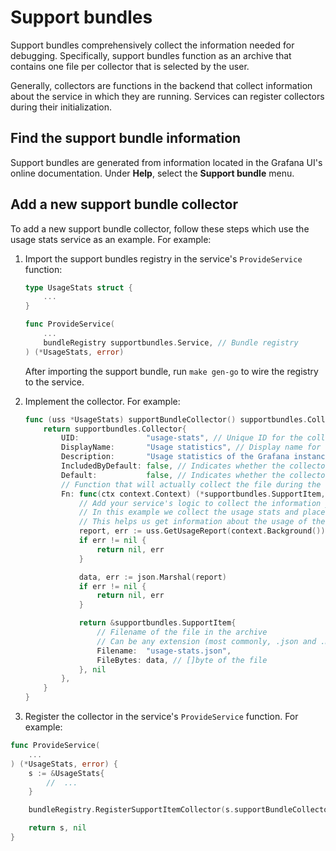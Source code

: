 # Support bundles

Support bundles comprehensively collect the information needed for debugging. Specifically, support bundles function as an archive that contains one file per collector that is selected by the user.

Generally, collectors are functions in the backend that collect information about the service in which they are running. Services can register collectors during their initialization.

## Find the support bundle information

Support bundles are generated from information located in the Grafana UI's online documentation. Under **Help**, select the **Support bundle** menu.

## Add a new support bundle collector

To add a new support bundle collector, follow these steps which use the usage stats service as an example. For example:

1. Import the support bundles registry in the service's `ProvideService` function:

	```go
	type UsageStats struct {
		...
	}

	func ProvideService(
		...
		bundleRegistry supportbundles.Service, // Bundle registry
	) (*UsageStats, error)
	```

	After importing the support bundle, run `make gen-go` to wire the registry to the service.

1. Implement the collector. For example:

	```go
	func (uss *UsageStats) supportBundleCollector() supportbundles.Collector {
		return supportbundles.Collector{
			UID:               "usage-stats", // Unique ID for the collector
			DisplayName:       "Usage statistics", // Display name for the collector in the UI
			Description:       "Usage statistics of the Grafana instance", // Description for the collector in the UI
			IncludedByDefault: false, // Indicates whether the collector is included by default in the support bundle and can't be deselected. Usually you want this to be false.
			Default:           false, // Indicates whether the collector is selected by default in the support bundle. User can still deselect it.
			// Function that will actually collect the file during the support bundle generation.
			Fn: func(ctx context.Context) (*supportbundles.SupportItem, error) {
				// Add your service's logic to collect the information you need
				// In this example we collect the usage stats and place them appropriately in JSON
				// This helps us get information about the usage of the Grafana instance
				report, err := uss.GetUsageReport(context.Background())
				if err != nil {
					return nil, err
				}

				data, err := json.Marshal(report)
				if err != nil {
					return nil, err
				}

				return &supportbundles.SupportItem{
					// Filename of the file in the archive
					// Can be any extension (most commonly, .json and .md).
					Filename:  "usage-stats.json",
					FileBytes: data, // []byte of the file
				}, nil
			},
		}
	}
	```

1. Register the collector in the service's `ProvideService` function. For example:

```go
func ProvideService(
    ...
) (*UsageStats, error) {
	s := &UsageStats{
        //	...
	}

	bundleRegistry.RegisterSupportItemCollector(s.supportBundleCollector())

	return s, nil
}
```
